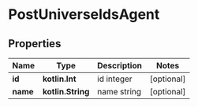 
# PostUniverseIdsAgent

## Properties
Name | Type | Description | Notes
------------ | ------------- | ------------- | -------------
**id** | **kotlin.Int** | id integer |  [optional]
**name** | **kotlin.String** | name string |  [optional]



